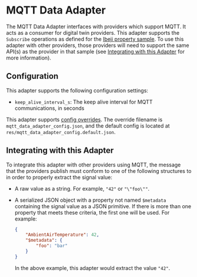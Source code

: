 # MQTT Data Adapter

The MQTT Data Adapter interfaces with providers which support MQTT. It acts as a consumer for digital twin providers. This adapter supports the `Subscribe` operations as defined for the [Ibeji property sample](https://github.com/eclipse-ibeji/ibeji/tree/main/samples/property). To use this adapter with other providers, those providers will need to support the same API(s) as the provider in that sample (see [Integrating with this Adapter](#integrating-with-this-adapter) for more information).

## Configuration

This adapter supports the following configuration settings:

- `keep_alive_interval_s`: The keep alive interval for MQTT communications, in seconds

This adapter supports [config overrides](../../../docs/tutorials/config-overrides.md). The override filename is `mqtt_data_adapter_config.json`, and the default config is located at `res/mqtt_data_adapter_config.default.json`.

## Integrating with this Adapter

To integrate this adapter with other providers using MQTT, the message that the providers publish must conform to one of the following structures to in order to properly extract the signal value:

- A raw value as a string. For example, `"42"` or `"\"foo\""`.
<!--alex ignore savage-->
- A serialized JSON object with a property not named `$metadata` containing the signal value as a JSON primitive. If there is more than one property that meets these criteria, the first one will be used. For example:

    ```json
    {
        "AmbientAirTemperature": 42,
        "$metadata": {
            "foo": "bar"
        }
    }
    ```

    In the above example, this adapter would extract the value `"42"`.
